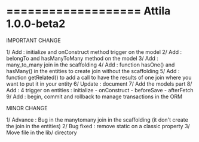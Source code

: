 ===================
Attila 1.0.0-beta2
===================

IMPORTANT CHANGE

1/ Add : initialize and onConstruct method trigger on the model
2/ Add : belongTo and hasManyToMany method on the model
3/ Add : many_to_many join in the scaffolding
4/ Add : function hasOne() and hasMany() in the entities to create join without the scaffolding
5/ Add : function getRelated() to add a call to have the results of one join where you want to put it in your entity
6/ Update : document
7/ Add the models part
8/ Add : 4 trigger on entities : initialize - onConstruct - beforeSave - afterFetch
9/ Add : begin, commit and rollback to manage transactions in the ORM

MINOR CHANGE

1/ Advance : Bug in the manytomany join in the scaffolding (it don't create the join in the entities)
2/ Bug fixed : remove static on a classic property
3/ Move file in the lib/ directory
